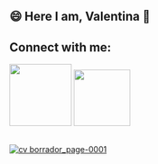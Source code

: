 ## 😄 Here I am, Valentina 👋

## Connect with me:
<div style="display: inline_block">
  <a href="https://www.linkedin.com/in/valentina-nieto/" target="_blank"><img src="https://img.shields.io/badge/-LinkedIn-%230077B5?style=for the-badge&logo=linkedin&logoColor=white" target="_blank" width="110"></a>
  <a href="https://github.com/carpincha"><img src="https://img.shields.io/badge/GitHub-100000?style=for-the-badge&logo=github&logoColor=white" target="_blank" width="100"</a>
</div>
  
##
![cv borrador_page-0001](https://user-images.githubusercontent.com/92899819/179774958-fdb095b1-acb2-444a-9577-490b41e8a63d.jpg)


